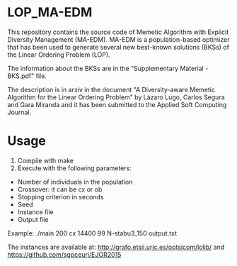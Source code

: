 # LOP_MA-EDM

This repository contains the source code of Memetic Algorithm with Explicit Diversity Management (MA-EDM). MA-EDM is a population-based optimizer that has been used to generate several new best-known solutions (BKSs) of the Linear Ordering Problem (LOP).

The information about the BKSs are in the "Supplementary Material - BKS.pdf" file. 

The description is in arxiv in the document "A Diversity-aware Memetic Algorithm for the Linear Ordering Problem" by Lázaro Lugo, Carlos Segura and Gara Miranda and it has been submitted to the Applied Soft Computing Journal.


# Usage

1) Compile with make
2) Execute with the following parameters:
- Number of individuals in the population
- Crossover: it can be cx or ob
- Stopping criterion in seconds 
- Seed
- Instance file
- Output file

Example: ./main 200 cx 14400 99 N-stabu3_150 output.txt

The instances are available at: http://grafo.etsii.urjc.es/optsicom/lolib/ and https://github.com/sgpceurj/EJOR2015
